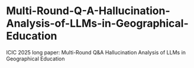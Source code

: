 # Multi-Round-Q-A-Hallucination-Analysis-of-LLMs-in-Geographical-Education
ICIC 2025 long paper: Multi-Round Q&amp;A Hallucination Analysis of LLMs in Geographical Education

